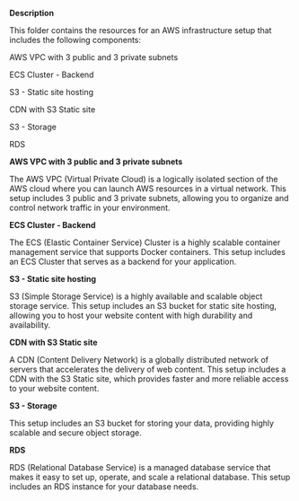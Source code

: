 **Description**

This folder contains the resources for an AWS infrastructure setup that includes the following components:

AWS VPC with 3 public and 3 private subnets

ECS Cluster - Backend

S3 - Static site hosting

CDN with S3 Static site

S3 - Storage

RDS


**AWS VPC with 3 public and 3 private subnets**

The AWS VPC (Virtual Private Cloud) is a logically isolated section of the AWS cloud where you can launch AWS resources in a virtual network. This setup includes 3 public and 3 private subnets, allowing you to organize and control network traffic in your environment.

**ECS Cluster - Backend**

The ECS (Elastic Container Service) Cluster is a highly scalable container management service that supports Docker containers. This setup includes an ECS Cluster that serves as a backend for your application.

**S3 - Static site hosting**

S3 (Simple Storage Service) is a highly available and scalable object storage service. This setup includes an S3 bucket for static site hosting, allowing you to host your website content with high durability and availability.

**CDN with S3 Static site**

A CDN (Content Delivery Network) is a globally distributed network of servers that accelerates the delivery of web content. This setup includes a CDN with the S3 Static site, which provides faster and more reliable access to your website content.

**S3 - Storage**

This setup includes an S3 bucket for storing your data, providing highly scalable and secure object storage.

**RDS**

RDS (Relational Database Service) is a managed database service that makes it easy to set up, operate, and scale a relational database. This setup includes an RDS instance for your database needs.
